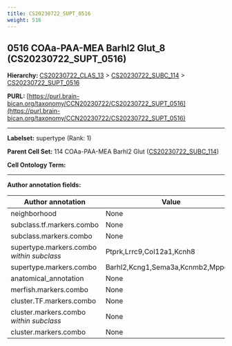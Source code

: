 ```yaml
---
title: CS20230722_SUPT_0516
weight: 516
---
```

## 0516 COAa-PAA-MEA Barhl2 Glut_8 (CS20230722_SUPT_0516)
<b>Hierarchy: </b>
[CS20230722_CLAS_13](../CS20230722_CLAS_13) >
[CS20230722_SUBC_114](../CS20230722_SUBC_114) >
[CS20230722_SUPT_0516](../CS20230722_SUPT_0516)

**PURL:** [https://purl.brain-bican.org/taxonomy/CCN20230722/CS20230722_SUPT_0516](https://purl.brain-bican.org/taxonomy/CCN20230722/CS20230722_SUPT_0516)

---


**Labelset:** supertype (Rank: 1)

**Parent Cell Set:** 114 COAa-PAA-MEA Barhl2 Glut ([CS20230722_SUBC_114](../CS20230722_SUBC_114))



**Cell Ontology Term:** 

[MARKER GENES.]: #


---

[TRANSFERRED ANNOTATIONS.]: #


[AUTHOR ANNOTATION FIELDS.]: #


**Author annotation fields:**

| Author annotation | Value |
|-------------------|-------|
|neighborhood|None|
|subclass.tf.markers.combo|None|
|subclass.markers.combo|None|
|supertype.markers.combo _within subclass_|Ptprk,Lrrc9,Col12a1,Kcnh8|
|supertype.markers.combo|Barhl2,Kcng1,Sema3a,Kcnmb2,Mpped2|
|anatomical_annotation|None|
|merfish.markers.combo|None|
|cluster.TF.markers.combo|None|
|cluster.markers.combo _within subclass_|None|
|cluster.markers.combo|None|
